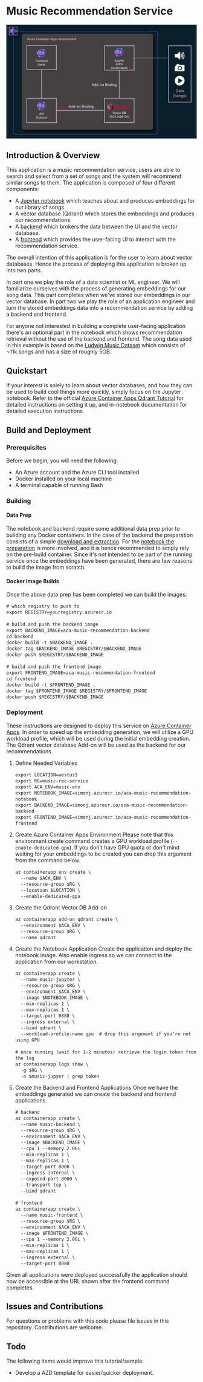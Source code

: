 # Music Recommendation Service

![Overview Diagram](./misc/overview.png)

## Introduction & Overview
This application is a music recommendation service, users are able to search and select from a set of songs and the system will recommend similar songs to them. The application is composed of four different components:

* A [Jupyter notebook](./notebooks/README.md) which teaches about and produces embeddings for our library of songs.
* A vector database (Qdrant) which stores the embeddings and produces our recommendations.
* A [backend](./backend/README.md) which brokers the data between the UI and the vector database.
* A [frontend](./frontend/README.md) which provides the user-facing UI to interact with the recommendation service.

The overall intention of this application is for the user to learn about vector databases. Hence the process of deploying this application is broken up into two parts. 

In part one we play the role of a data scientist or ML engineer. We will familiarize ourselves with the process of generating embeddings for our song data. This part completes when we've stored our embeddings in our vector database. 
In part two we play the role of an application engineer and turn the stored embeddings data into a recommendation service by adding a backend and frontend.

For anyone not interested in building a complete user-facing application there's an optional part in the notebook which shows recommendation retrieval without the use of the backend and frontend. The song data used in this example is based on the [Ludwig Music Dataset](https://www.kaggle.com/datasets/jorgeruizdev/ludwig-music-dataset-moods-and-subgenres) which consists of ~11k songs and has a size of roughly 5GB.


## Quickstart
If your interest is solely to learn about vector databases, and how they can be used to build cool things more quickly, simply focus on the Jupyter notebook. Refer to the official [Azure Container Apps Qdrant Tutorial](https://learn.microsoft.com/en-us/azure/container-apps/add-ons-qdrant) for detailed instructions on setting it up, and in-notebook documentation for detailed execution instructions.


## Build and Deployment

### Prerequisites
Before we begin, you will need the following:
* An Azure account and the Azure CLI tool installed
* Docker installed on your local machine
* A terminal capable of running Bash


### Building

#### Data Prep
The notebook and backend require some additional data prep prior to building any Docker containers. In the case of the backend the preparation consists of a simple [download and extraction](./backend/README.md#data-prep). For the [notebook the preparation](./notebooks/README.md#data-prep) is more involved, and it is hence recommended to simply rely on the pre-build container. Since it's not intended to be part of the running service once the embeddings have been generated, there are few reasons to build the image from scratch.

#### Docker Image Builds
Once the above data prep has been completed we can build the images:
```
# which registry to push to
export REGISTRY=yourregistry.azurecr.io

# build and push the backend image
export BACKEND_IMAGE=aca-music-recommendation-backend
cd backend
docker build -t $BACKEND_IMAGE .
docker tag $BACKEND_IMAGE $REGISTRY/$BACKEND_IMAGE
docker push $REGISTRY/$BACKEND_IMAGE

# build and push the frontend image
export FRONTEND_IMAGE=aca-music-recommendation-frontend
cd frontend
docker build -t $FRONTEND_IMAGE .
docker tag $FRONTEND_IMAGE $REGISTRY/$FRONTEND_IMAGE
docker push $REGISTRY/$BACKEND_IMAGE
```

### Deployment
These instructions are designed to deploy this service on [Azure Container Apps](https://learn.microsoft.com/en-us/azure/container-apps/overview). In order to speed up the embedding generation, we will utilize a GPU workload profile, which will be used during the initial embedding creation. The Qdrant vector database Add-on will be used as the backend for our recommendations.

1. Define Needed Variables
    ```
    export LOCATION=westus3
    export RG=music-rec-service
    export ACA_ENV=music-env
    export NOTEBOOK_IMAGE=simonj.azurecr.io/aca-music-recommendation-notebook
    export BACKEND_IMAGE=simonj.azurecr.io/aca-music-recommendation-backend
    export FRONTEND_IMAGE=simonj.azurecr.io/aca-music-recommendation-frontend
    ```

2. Create Azure Container Apps Environment
Please note that this environment create command creates a GPU workload profile (`--enable-dedicated-gpu`). If you don't have GPU quota or don't mind waiting for your embeddings to be created you can drop this argument from the command below.
    ```
    az containerapp env create \
      --name $ACA_ENV \
      --resource-group $RG \
      --location $LOCATION \
      --enable-dedicated-gpu
    ```

3. Create the Qdrant Vector DB Add-on
    ```
    az containerapp add-on qdrant create \
      --environment $ACA_ENV \
      --resource-group $RG \
      --name qdrant
    ```

4. Create the Notebook Application
Create the application and deploy the notebook image. Also enable ingress so we can connect to the application from our workstation.
    ```
    az containerapp create \
      --name music-jupyter \
      --resource-group $RG \
      --environment $ACA_ENV \
      --image $NOTEBOOK_IMAGE \
      --min-replicas 1 \
      --max-replicas 1 \
      --target-port 8888 \
      --ingress external \
      --bind qdrant \
      --workload-profile-name gpu  # drop this argument if you're not using GPU

    # once running (wait for 1-2 minutes) retrieve the login token from the log
    az containerapp logs show \
      -g $RG \
      -n $music-jupyer | grep token
    ```

5. Create the Backend and Frontend Applications
Once we have the embeddings generated we can create the backend and frontend applications.
    ```
    # backend
    az containerapp create \
      --name music-backend \
      --resource-group $RG \
      --environment $ACA_ENV \
      --image $BACKEND_IMAGE \
      --cpu 1 --memory 2.0Gi
      --min-replicas 1 \
      --max-replicas 1 \
      --target-port 8000 \
      --ingress internal \
      --exposed-port 8000 \
      --transport tcp \
      --bind qdrant

    # frontend
    az containerapp create \
      --name music-frontend \
      --resource-group $RG \
      --environment $ACA_ENV \
      --image $FRONTEND_IMAGE \
      --cpu 1 --memory 2.0Gi \
      --min-replicas 1 \
      --max-replicas 1 \
      --ingress external \
      --target-port 8080 
    ```
Given all applications were deployed successfully the application should now be accessible at the URL shown after the frontend command completes.

## Issues and Contributions
For questions or problems with this code please file issues in this repository. Contributions are welcome.

## Todo
The following items would improve this tutorial/sample:
* Develop a AZD template for easier/quicker deployment.
